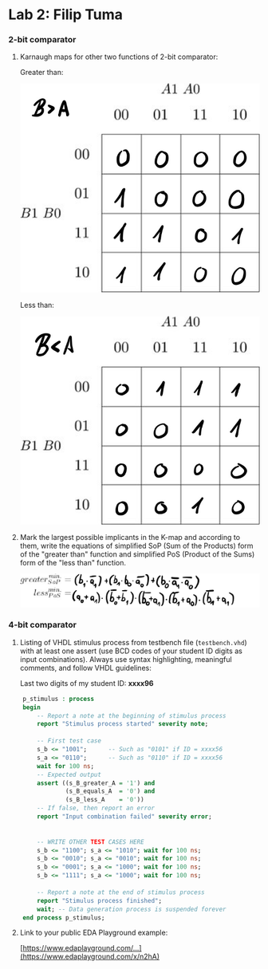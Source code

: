 # Lab 2: Filip Tuma

### 2-bit comparator

1. Karnaugh maps for other two functions of 2-bit comparator:

   Greater than:

   ![K-maps](https://github.com/FilipTuma2001/digital-electronics-1/blob/main/02-logic/kmap_B_A-1.jpg)

   Less than:

   ![K-maps](https://github.com/FilipTuma2001/digital-electronics-1/blob/main/02-logic/kmap_B_A-2.jpg)

2. Mark the largest possible implicants in the K-map and according to them, write the equations of simplified SoP (Sum of the Products) form of the "greater than" function and simplified PoS (Product of the Sums) form of the "less than" function.

   ![Logic functions](https://github.com/FilipTuma2001/digital-electronics-1/blob/main/02-logic/comparator_min-1.jpg)

### 4-bit comparator

1. Listing of VHDL stimulus process from testbench file (`testbench.vhd`) with at least one assert (use BCD codes of your student ID digits as input combinations). Always use syntax highlighting, meaningful comments, and follow VHDL guidelines:

   Last two digits of my student ID: **xxxx96**

```vhdl
    p_stimulus : process
    begin
        -- Report a note at the beginning of stimulus process
        report "Stimulus process started" severity note;

        -- First test case
        s_b <= "1001"; 		-- Such as "0101" if ID = xxxx56
        s_a <= "0110";      -- Such as "0110" if ID = xxxx56
        wait for 100 ns;
        -- Expected output
        assert ((s_B_greater_A = '1') and
                (s_B_equals_A  = '0') and
                (s_B_less_A    = '0'))
        -- If false, then report an error
        report "Input combination failed" severity error;
 

        -- WRITE OTHER TEST CASES HERE
        s_b <= "1100"; s_a <= "1010"; wait for 100 ns;
        s_b <= "0010"; s_a <= "0010"; wait for 100 ns;
        s_b <= "0001"; s_a <= "1000"; wait for 100 ns;
        s_b <= "1111"; s_a <= "1000"; wait for 100 ns;

        -- Report a note at the end of stimulus process
        report "Stimulus process finished";
        wait; -- Data generation process is suspended forever
    end process p_stimulus;
```

2. Link to your public EDA Playground example:

   [https://www.edaplayground.com/...](https://www.edaplayground.com/x/n2hA)
